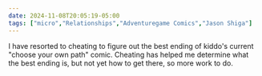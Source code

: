 ```yaml
---
date: 2024-11-08T20:05:19-05:00
tags: ["micro","Relationships","Adventuregame Comics","Jason Shiga"]
---
```

I have resorted to cheating to figure out the best ending of kiddo's current "choose your own path" comic. Cheating has helped me determine what the best ending is, but not yet how to get there, so more work to do.